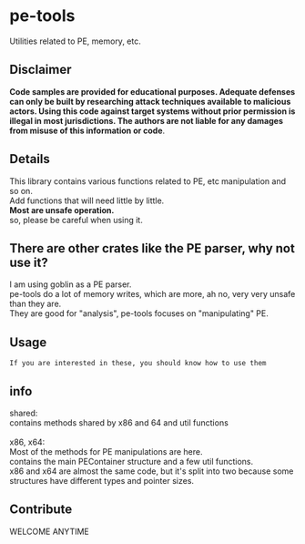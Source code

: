 pe-tools
===

Utilities related to PE, memory, etc.

## Disclaimer
**Code samples are provided for educational purposes. Adequate defenses can only be built by researching attack techniques available to malicious actors. Using this code against target systems without prior permission is illegal in most jurisdictions. The authors are not liable for any damages from misuse of this information or code**.

## Details
This library contains various functions related to PE, etc manipulation and so on.</br>
Add functions that will need little by little.</br>
**Most are unsafe operation.**</br>
so, please be careful when using it.</br>

## There are other crates like the PE parser, why not use it?
I am using goblin as a PE parser.</br>
pe-tools do a lot of memory writes, which are more, ah no, very very unsafe than they are.</br>
They are good for "analysis", pe-tools focuses on "manipulating" PE.</br>

## Usage
`If you are interested in these, you should know how to use them`

## info
shared:</br>
contains methods shared by x86 and 64 and util functions</br>
</br>
x86, x64:</br>
Most of the methods for PE manipulations are here.</br>
contains the main PEContainer structure and a few util functions.</br>
x86 and x64 are almost the same code, but it's split into two because some structures have different types and pointer sizes.</br>

## Contribute
WELCOME ANYTIME
